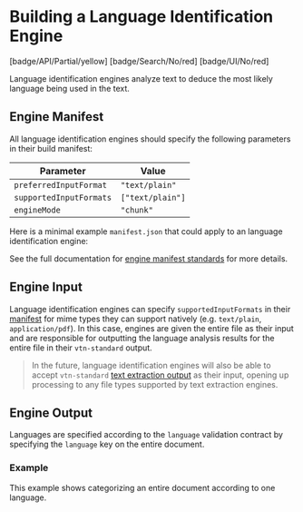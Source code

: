 # Building a Language Identification Engine

[badge/API/Partial/yellow]
[badge/Search/No/red]
[badge/UI/No/red]

Language identification engines analyze text to deduce the most likely language being used in the text.

## Engine Manifest

All language identification engines should specify the following parameters in their build manifest:

| Parameter | Value |
| --------- | ----- |
| `preferredInputFormat` | `"text/plain"` |
| `supportedInputFormats` | `["text/plain"]` |
| `engineMode` | `"chunk"` |

Here is a minimal example `manifest.json` that could apply to an language identification engine:

[](manifest.example.json ':include :type=code json')

See the full documentation for [engine manifest standards](/developer/engines/standards/engine-manifest/) for more details.

## Engine Input

Language identification engines can specify `supportedInputFormats` in their [manifest](/developer/engines/standards/engine-manifest/) for mime types they can support natively (e.g. `text/plain`, `application/pdf`).
In this case, engines are given the entire file as their input and are responsible for outputting the language analysis results for the entire file in their `vtn-standard` output.

> In the future, language identification engines will also be able to accept `vtn-standard` [text extraction output](/developer/engines/cognitive/text/text-extraction/?id=engine-output) as their input, opening up processing to any file types supported by text extraction engines.

## Engine Output

Languages are specified according to the `language` validation contract by specifying the `language` key on the entire document.

[](../_snippets/language_code_spec.md ':include')

### Example

This example shows categorizing an entire document according to one language.

[](vtn-standard.example.json ':include :type=code json')

<!--TODO: Consider adding support for phrase-based language identification by allowing object.language the same way we have series.words.language-->
